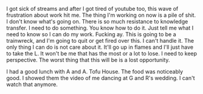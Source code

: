 I got sick of streams and after I got tired of youtube too, this wave of frustration about work hit me. The thing I'm working on now is a pile of shit. I don't know what's going on. There is so much resistance to knowledge transfer. I need to do something. You know how to do it. Just tell me what I need to know so I can do my work. Fucking ay. This is going to be a trainwreck, and I'm going to quit or get fired over this. I can't handle it. The only thing I can do is not care about it. It'll go up in flames and I'll just have to take the L. It won't be me that has the most or a lot to lose. I need to keep perspective. The worst thing that this will be is a lost opportunity.

I had a good lunch with A and A. Tofu House. The food was noticeably good. I showed them the video of me dancing at G and R's wedding. I can't watch that anymore.
